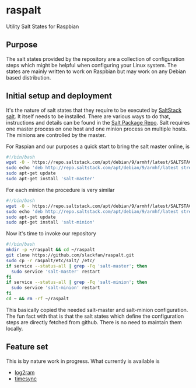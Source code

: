 # raspalt
Utility Salt States for Raspbian

## Purpose

The salt states provided by the repository are a collection of configuration steps which might be helpful when configuring your Linux system. The states are mainly written to work on Raspbian but may work on any Debian based distribution.

## Initial setup and deployment

It's the nature of salt states that they require to be executed by [SaltStack salt](https://github.com/saltstack/salt). It itself needs to be installed. There are various ways to do that, instructions and details can be found in the [Salt Package Repo](https://repo.saltstack.com). Salt requires one master process on one host and one minion process on multiple hosts. The minions are controlled by the master. 

For Raspian and our purposes a quick start to bring the salt master online, is

```bash
#!/bin/bash
wget -O - https://repo.saltstack.com/apt/debian/9/armhf/latest/SALTSTACK-GPG-KEY.pub | sudo apt-key add -
sudo echo 'deb http://repo.saltstack.com/apt/debian/9/armhf/latest stretch main' > /etc/apt/sources.list.d/saltstack.list
sudo apt-get update
sudo apt-get install 'salt-master'

```

For each minion the procedure is very similar

```bash
#!/bin/bash
wget -O - https://repo.saltstack.com/apt/debian/9/armhf/latest/SALTSTACK-GPG-KEY.pub | sudo apt-key add -
sudo echo 'deb http://repo.saltstack.com/apt/debian/9/armhf/latest stretch main' > /etc/apt/sources.list.d/saltstack.list
sudo apt-get update
sudo apt-get install 'salt-minion'

```

Now it's time to invoke our repository

```bash
#!/bin/bash
mkdir -p ~/raspalt && cd ~/raspalt
git clone https://github.com/slackfan/raspalt.git
sudo cp -r raspalt/etc/salt/ /etc/
if service --status-all | grep -Fq 'salt-master'; then
  sudo service 'salt-master' restart
fi
if service --status-all | grep -Fq 'salt-minion'; then
  sudo service 'salt-minion' restart
fi
cd ~ && rm -rf ~/raspalt
```

This basically copied the needed salt-master and salt-minion configuration. The fun fact with that is that the salt states which define the configuration steps are directly fetched from github. There is no need to maintain them locally.

## Feature set

This is by nature work in progress. What currently is available is

* [log2ram](./states/log2ram/README.md)
* [timesync](./states/timesyncd/README.md)
